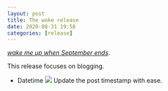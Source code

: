 ```yaml
---
layout: post
title: The woke release
date: 2020-08-31 19:58
categories: [release]
---
```


[*wake me up when September ends*](https://www.youtube.com/watch?v=NU9JoFKlaZ0).

This release focuses on blogging.

<!-- more -->

* Datetime
 ![](/images/datetime_menu.png)
 Update the post timestamp with ease.